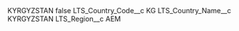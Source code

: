 <?xml version="1.0" encoding="UTF-8"?>
<CustomMetadata xmlns="http://soap.sforce.com/2006/04/metadata" xmlns:xsi="http://www.w3.org/2001/XMLSchema-instance" xmlns:xsd="http://www.w3.org/2001/XMLSchema">
    <label>KYRGYZSTAN</label>
    <protected>false</protected>
    <values>
        <field>LTS_Country_Code__c</field>
        <value xsi:type="xsd:string">KG</value>
    </values>
    <values>
        <field>LTS_Country_Name__c</field>
        <value xsi:type="xsd:string">KYRGYZSTAN</value>
    </values>
    <values>
        <field>LTS_Region__c</field>
        <value xsi:type="xsd:string">AEM</value>
    </values>
</CustomMetadata>
